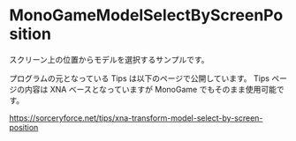 # MonoGameModelSelectByScreenPosition
スクリーン上の位置からモデルを選択するサンプルです。

プログラムの元となっている Tips は以下のページで公開しています。
Tips ページの内容は XNA ベースとなっていますが MonoGame でもそのまま使用可能です。

https://sorceryforce.net/tips/xna-transform-model-select-by-screen-position
